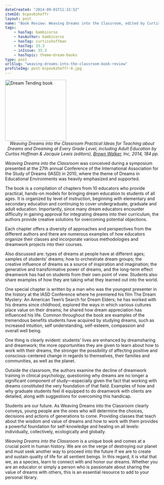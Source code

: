 ```yaml
---
dateCreated: "2014-09-01T11:32:52"
itemId: bcpov6zhoffr
layout: post
name: "Book Review: Weaving Dreams into the Classroom, edited by Curtiss Hoffman & Jacquie E. Lewis"
tags:
    - hasTag: bambicorso
    - hasAuthor: bambicorso
    - hasTag: curtisshoffman
    - hasTag: 33.3
    - inIssue: 33.3
    - hasTopic: theme~dream-books
type: post
urlSlug: "weaving-dreams-into-the-classroom-book-review"
profileImg: post-bcpov6zhoffr-0.jpg
---
```


<a href="http://www.brownwalker.com/book/1612337260">
<img src="../images/post-bcpov6zhoffr-0.jpg" width="200" height="auto" alt="Dream Tending book"/>
</a>
<!--nopreview--><div style="text-align:center"><i>Weaving Dreams into the Classroom Practical Ideas for Teaching about Dreams and Dreaming at Every Grade Level, including Adult Education by Curtiss Hoffman & Jacquie Lewis (editors), <a href="http://www.brownwalker.com/book/1612337260">Brown Walker</a>, Inc, 2014, 184 pp.</i></div><!--/nopreview-->

_Weaving Dreams into the Classroom_ was conceived during a symposium presented at the 27th annual Conference of the International Association for the Study of Dreams (IASD) in 2010, where the theme of Dreams in Educational Environments was heavily emphasized and supported.

The book is a compilation of chapters from 10 educators who provide practical, hands-on models for bringing dream education to students of all ages. It is organized by level of instruction, beginning with elementary and secondary education and continuing to cover undergraduate, graduate and adult education. Importantly, since many dream educators encounter difficulty in gaining approval for integrating dreams into their curriculum, the authors provide creative solutions for overcoming potential objections.

Each chapter offers a diversity of approaches and perspectives from the different authors and there are numerous examples of how educators organize their classes and incorporate various methodologies and dreamwork projects into their courses.

Also discussed are: types of dreams at people have at different ages; samples of students’ dreams; how to orchestrate dream groups; the creative influence of dreams as a source of inspiration and imagination; the generative and transformative power of dreams, and the long-term effect dreamwork has had on students from their own point of view. Students also share examples of how they are taking what they learned out into the world.

One special chapter is written by a man who was the youngest presenter in the history at the IASD Conference where he premiered his film The Dream Mystery: An American Teen’s Search for Dream Elders; he has worked with his dreams since childhood, explored the ways in which various cultures place value on their dreams; he shared how dream appreciation has influenced his life. Common throughout the book are examples of the tremendous benefits students have acquired by studying dreams, such as increased intuition, self understanding, self-esteem, compassion and overall well being.

One thing is clearly evident: students’ lives are enhanced by dreamsharing and dreamwork; the more opportunities they are given to learn about how to work with their dreams, the stronger the possibility of affecting positive and conscious-centered change in regards to themselves, their families and communities, as well as the planet.

Outside the classroom, the authors examine the decline of dreamwork training in clinical psychology, questioning why dreams are no longer a significant component of study—especially given the fact that working with dreams constituted the very foundation of that field. Examples of how and why graduate students feel ill equipped to do dreamwork with clients are detailed, along with suggestions for overcoming this handicap.

Students are our future. As Weaving Dreams into the Classroom clearly conveys, young people are the ones who will determine the choices, decisions and actions of generations to come. Providing classes that teach about the wisdom and value of dreams and how to work with them provides a powerful foundation for self-knowledge and healing on all levels: individually, collectively, ecologically and globally.

_Weaving Dreams into the Classroom_ is a unique book and comes at a crucial point in human history. We are on the verge of destroying our planet and must seek another way to proceed into the future if we are to create and sustain quality of life for all sentient beings. In this regard, it is vital that we, as a species, learn to connect with and honor our dreams. Whether you are an educator or simply a person who is passionate about sharing the value of dreams with others, this is an essential resource to add to your personal library.
